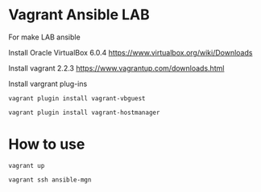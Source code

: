 # Vagrant Ansible LAB

For make LAB ansible

Install Oracle VirtualBox 6.0.4
  https://www.virtualbox.org/wiki/Downloads
  
Install vagrant 2.2.3
  https://www.vagrantup.com/downloads.html
  
Install vargrant plug-ins

`vagrant plugin install vagrant-vbguest`

`vagrant plugin install vagrant-hostmanager`
   
  

# How to use

`vagrant up`

`vagrant ssh ansible-mgn`
